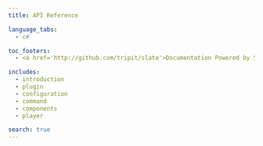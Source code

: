 ```yaml
---
title: API Reference

language_tabs:
  - c#

toc_footers:
  - <a href='http://github.com/tripit/slate'>Documentation Powered by Slate</a>

includes:
  - introduction
  - plugin
  - configuration
  - command
  - components
  - player

search: true
---
```


